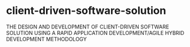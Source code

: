 # client-driven-software-solution

THE DESIGN AND DEVELOPMENT OF CLIENT-DRIVEN SOFTWARE SOLUTION USING A RAPID APPLICATION DEVELOPMENT/AGILE HYBRID DEVELOPMENT METHODOLOGY
